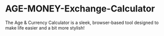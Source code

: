 # AGE-MONEY-Exchange-Calculator
The Age &amp; Currency Calculator is a sleek, browser-based tool designed to make life easier and a bit more stylish!
